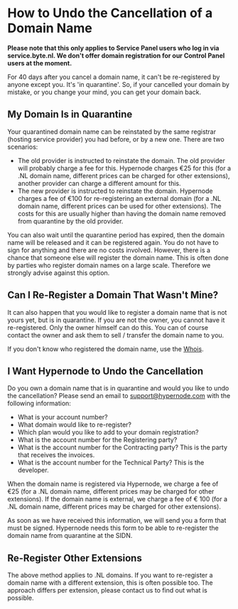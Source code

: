<!-- source: https://support.hypernode.com/en/services/domains/undoing-the-cancellation-of-a-domain-name/ -->

# How to Undo the Cancellation of a Domain Name

**Please note that this only applies to Service Panel users who log in via service.byte.nl. We don't offer domain registration for our Control Panel users at the moment.**

For 40 days after you cancel a domain name, it can't be re-registered by anyone except you. It's 'in quarantine'. So, if your cancelled your domain by mistake, or you change your mind, you can get your domain back.

## My Domain Is in Quarantine

Your quarantined domain name can be reinstated by the same registrar (hosting service provider) you had before, or by a new one. There are two scenarios:

- The old provider is instructed to reinstate the domain. The old provider will probably charge a fee for this. Hypernode charges €25 for this (for a .NL domain name, different prices can be charged for other extensions), another provider can charge a different amount for this.
- The new provider is instructed to reinstate the domain. Hypernode charges a fee of €100 for re-registering an external domain (for a .NL domain name, different prices can be used for other extensions). The costs for this are usually higher than having the domain name removed from quarantine by the old provider.

You can also wait until the quarantine period has expired, then the domain name will be released and it can be registered again. You do not have to sign for anything and there are no costs involved. However, there is a chance that someone else will register the domain name. This is often done by parties who register domain names on a large scale. Therefore we strongly advise against this option.

## Can I Re-Register a Domain That Wasn't Mine?

It can also happen that you would like to register a domain name that is not yours yet, but is in quarantine. If you are not the owner, you cannot have it re-registered. Only the owner himself can do this. You can of course contact the owner and ask them to sell / transfer the domain name to you.

If you don't know who registered the domain name, use the [Whois](https://www.sidn.nl/whois/).

## I Want Hypernode to Undo the Cancellation

Do you own a domain name that is in quarantine and would you like to undo the cancellation? Please send an email to support@hypernode.com with the following information:

- What is your account number?
- What domain would like to re-register?
- Which plan would you like to add to your domain registration?
- What is the account number for the Registering party?
- What is the account number for the Contracting party? This is the party that receives the invoices.
- What is the account number for the Technical Party? This is the developer.

When the domain name is registered via Hypernode, we charge a fee of €25 (for a .NL domain name, different prices may be charged for other extensions). If the domain name is external, we charge a fee of € 100 (for a .NL domain name, different prices may be charged for other extensions).

As soon as we have received this information, we will send you a form that must be signed. Hypernode needs this form to be able to re-register the domain name from quarantine at the SIDN.

## Re-Register Other Extensions

The above method applies to .NL domains. If you want to re-register a domain name with a different extension, this is often possible too. The approach differs per extension, please contact us to find out what is possible.
